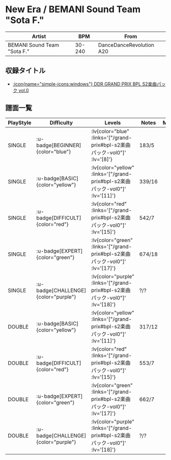 # New Era / BEMANI Sound Team "Sota F."

|Artist|BPM|From|
|------|---|----|
|BEMANI Sound Team "Sota F."|30-240|DanceDanceRevolution A20|

## 収録タイトル

- [ :icon{name="simple-icons:windows"} DDR GRAND PRIX BPL S2楽曲パック vol.0](/grand-prix#bpl-s2楽曲パック-vol0)

## 譜面一覧

|PlayStyle|Difficulty|Levels|Notes|Movie|
|---------|----------|------|-----|-----|
|SINGLE| :u-badge[BEGINNER]{color="blue"} | :lv{color="blue" :links='["/grand-prix#bpl-s2楽曲パック-vol0"]' :lv='[8]'} |183/5||
|SINGLE| :u-badge[BASIC]{color="yellow"} | :lv{color="yellow" :links='["/grand-prix#bpl-s2楽曲パック-vol0"]' :lv='[11]'} |339/16||
|SINGLE| :u-badge[DIFFICULT]{color="red"} | :lv{color="red" :links='["/grand-prix#bpl-s2楽曲パック-vol0"]' :lv='[15]'} |542/7||
|SINGLE| :u-badge[EXPERT]{color="green"} | :lv{color="green" :links='["/grand-prix#bpl-s2楽曲パック-vol0"]' :lv='[17]'} |674/18||
|SINGLE| :u-badge[CHALLENGE]{color="purple"} | :lv{color="purple" :links='["/grand-prix#bpl-s2楽曲パック-vol0"]' :lv='[18]'} |?/?||
|DOUBLE| :u-badge[BASIC]{color="yellow"} | :lv{color="yellow" :links='["/grand-prix#bpl-s2楽曲パック-vol0"]' :lv='[11]'} |317/12||
|DOUBLE| :u-badge[DIFFICULT]{color="red"} | :lv{color="red" :links='["/grand-prix#bpl-s2楽曲パック-vol0"]' :lv='[15]'} |553/7||
|DOUBLE| :u-badge[EXPERT]{color="green"} | :lv{color="green" :links='["/grand-prix#bpl-s2楽曲パック-vol0"]' :lv='[17]'} |662/7||
|DOUBLE| :u-badge[CHALLENGE]{color="purple"} | :lv{color="purple" :links='["/grand-prix#bpl-s2楽曲パック-vol0"]' :lv='[18]'} |?/?||

